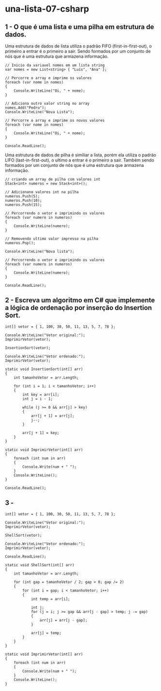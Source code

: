 # una-lista-07-csharp

## 1 - O que é uma lista e uma pilha em estrutura de dados.
Uma estrutura de dados de lista utiliza o padrão FIFO (first-in-first-out), o primeiro a entrar é o primeiro a sair. Sendo formados por um conjunto de nós que é uma estrutura que armazena informação.
```
// Inicio da variavel nomes em um lista string
var nomes = new List<string> { "Luís", "Ana" };

// Percorre o array e imprime os valores
foreach (var nome in nomes)
{
    Console.WriteLine("Oi, " + nome);
}

// Adiciona outro valor string no array
nomes.Add("Pedro");
Console.WriteLine("Nova Lista");

// Percorre o array e imprime os novos valores
foreach (var nome in nomes)
{
    Console.WriteLine("Oi, " + nome);
}

Console.ReadLine();
```
Uma estrutura de dados de pilha é similiar a lista, porém ela utiliza o padrão LIFO  (last-in-first-out), o ultimo a entrar é o primeiro a sair. Também sendo formados por um conjunto de nós que é uma estrutura que armazena informação.

```
// criando um array de pilha com valores int
Stack<int> numeros = new Stack<int>();

// Adicionano valores int na pilha
numeros.Push(5);
numeros.Push(10);
numeros.Push(15);

// Percorrendo o vetor e imprimindo os valores
foreach (var numero in numeros)
{
    Console.WriteLine(numero);
}

// Removendo ultimo valor impresso na pilha
numeros.Pop();

Console.WriteLine("Nova lista");

// Percorrendo o vetor e imprimindo os valores
foreach (var numero in numeros)
{
    Console.WriteLine(numero);
}

Console.ReadLine();
```
## 2 - Escreva um algoritmo em C# que implemente a lógica de ordenação por inserção do Insertion Sort.
``` 
int[] vetor = { 1, 100, 30, 50, 11, 13, 5, 7, 78 };

Console.WriteLine("Vetor original:");
ImprimirVetor(vetor);

InsertionSort(vetor);

Console.WriteLine("Vetor ordenado:");
ImprimirVetor(vetor);

static void InsertionSort(int[] arr)
{
    int tamanhoVetor = arr.Length;

    for (int i = 1; i < tamanhoVetor; i++)
    {
        int key = arr[i];
        int j = i - 1;

        while (j >= 0 && arr[j] > key)
        {
            arr[j + 1] = arr[j];
            j--;
        }

        arr[j + 1] = key;
    }
}

static void ImprimirVetor(int[] arr)
{
    foreach (int num in arr)
    {
        Console.Write(num + " ");
    }
    Console.WriteLine();
}

Console.ReadLine();
```
## 3 -
```
int[] vetor = { 1, 100, 30, 50, 11, 13, 5, 7, 78 };

Console.WriteLine("Vetor original:");
ImprimirVetor(vetor);

ShellSort(vetor);

Console.WriteLine("Vetor ordenado:");
ImprimirVetor(vetor);

Console.ReadLine();

static void ShellSort(int[] arr)
{
    int tamanhoVetor = arr.Length;

    for (int gap = tamanhoVetor / 2; gap > 0; gap /= 2)
    {
        for (int i = gap; i < tamanhoVetor; i++)
        {
            int temp = arr[i];

            int j;
            for (j = i; j >= gap && arr[j - gap] > temp; j -= gap)
            {
                arr[j] = arr[j - gap];
            }

            arr[j] = temp;
        }
    }
}

static void ImprimirVetor(int[] arr)
{
    foreach (int num in arr)
    {
        Console.Write(num + " ");
    }
    Console.WriteLine();
}
```
